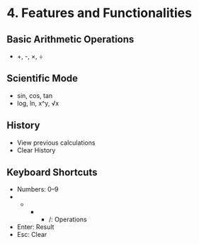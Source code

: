 # 4. Features and Functionalities

## Basic Arithmetic Operations
- +, -, ×, ÷

## Scientific Mode
- sin, cos, tan
- log, ln, x^y, √x

## History
- View previous calculations
- Clear History

## Keyboard Shortcuts
- Numbers: 0–9
- + - * /: Operations
- Enter: Result
- Esc: Clear
